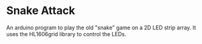# Snake Attack

An arduino program to play the old "snake" game on a 2D LED strip array. It uses the HL1606grid library to control the LEDs.
